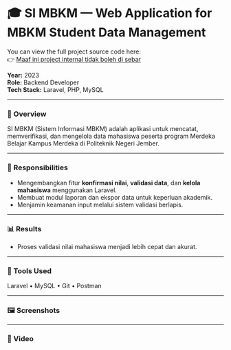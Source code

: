 # 🎓 SI MBKM — Web Application for MBKM Student Data Management
You can view the full project source code here:  
👉 [Maaf ini project internal tidak boleh di sebar]()


**Year:** 2023  
**Role:** Backend Developer  
**Tech Stack:** Laravel, PHP, MySQL  

---

### 🧩 Overview
SI MBKM (Sistem Informasi MBKM) adalah aplikasi untuk mencatat, memverifikasi, dan mengelola data mahasiswa peserta program Merdeka Belajar Kampus Merdeka di Politeknik Negeri Jember.

---

### 🧠 Responsibilities
- Mengembangkan fitur **konfirmasi nilai**, **validasi data**, dan **kelola mahasiswa** menggunakan Laravel.  
- Membuat modul laporan dan ekspor data untuk keperluan akademik.  
- Menjamin keamanan input melalui sistem validasi berlapis.

---

<!-- ### ⚙️ Technical Challenges & Solutions
- **Masalah:** Data nilai sering tidak sinkron antar dosen pembimbing.  
  **Solusi:** Membuat modul verifikasi dua tahap dengan status persetujuan.  
- **Masalah:** Akses antar prodi tidak terkontrol.  
  **Solusi:** Menerapkan sistem otorisasi berdasarkan role dan prodi.

--- -->

### 📊 Results
- Proses validasi nilai mahasiswa menjadi lebih cepat dan akurat.  


---

### 🧰 Tools Used
Laravel • MySQL • Git • Postman

---

### 🖼️ Screenshots

<!-- ![Cloud Architecture](../images/clouad_arsitektur.PNG) -->
<!-- ![RapidRoad Dashboard](../images/rapidroad-dashboard.png)
*Dashboard view showing AI-based damage classification results.*

![API Test on Postman](../images/rapidroad-api.png)
*API testing during development.* -->

---

### 🎥 Video

<!-- ![explanation Project on youtube](../images/capstone_ppt.PNG)(https://youtu.be/GLpPmcg6FLo?si=elMusrpdzC1RUUqZ) -->
<!-- [![Watch the demo on YouTube](../images/youtube-thumbnail.png)](https://www.youtube.com/watch?v=YOUR_VIDEO_ID)
*Click the thumbnail or [watch it directly here](https://www.youtube.com/watch?v=YOUR_VIDEO_ID).* -->

